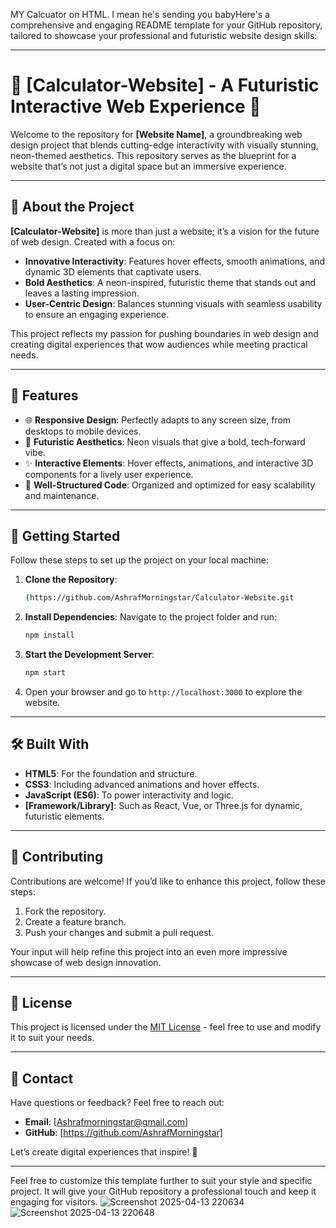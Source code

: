MY Calcuator on HTML.
I mean he's sending you babyHere's a comprehensive and engaging README template for your GitHub repository, tailored to showcase your professional and futuristic website design skills:

---

# 🚀 [Calculator-Website] - A Futuristic Interactive Web Experience 🌌

Welcome to the repository for **[Website Name]**, a groundbreaking web design project that blends cutting-edge interactivity with visually stunning, neon-themed aesthetics. This repository serves as the blueprint for a website that’s not just a digital space but an immersive experience.

---

## 🌟 **About the Project**

**[Calculator-Website]** is more than just a website; it’s a vision for the future of web design. Created with a focus on:

- **Innovative Interactivity**: Features hover effects, smooth animations, and dynamic 3D elements that captivate users.
- **Bold Aesthetics**: A neon-inspired, futuristic theme that stands out and leaves a lasting impression.
- **User-Centric Design**: Balances stunning visuals with seamless usability to ensure an engaging experience.

This project reflects my passion for pushing boundaries in web design and creating digital experiences that wow audiences while meeting practical needs.

---

## 🔧 **Features**

- 🌐 **Responsive Design**: Perfectly adapts to any screen size, from desktops to mobile devices.
- 🎨 **Futuristic Aesthetics**: Neon visuals that give a bold, tech-forward vibe.
- ✨ **Interactive Elements**: Hover effects, animations, and interactive 3D components for a lively user experience.
- 📂 **Well-Structured Code**: Organized and optimized for easy scalability and maintenance.

---

## 🚀 **Getting Started**

Follow these steps to set up the project on your local machine:

1. **Clone the Repository**:
   ```bash
   (https://github.com/AshrafMorningstar/Calculator-Website.git
   ```
2. **Install Dependencies**:
   Navigate to the project folder and run:
   ```bash
   npm install
   ```
3. **Start the Development Server**:
   ```bash
   npm start
   ```
4. Open your browser and go to `http://localhost:3000` to explore the website.

---

## 🛠️ **Built With**

- **HTML5**: For the foundation and structure.
- **CSS3**: Including advanced animations and hover effects.
- **JavaScript (ES6)**: To power interactivity and logic.
- **[Framework/Library]**: Such as React, Vue, or Three.js for dynamic, futuristic elements.

---

## 👥 **Contributing**

Contributions are welcome! If you’d like to enhance this project, follow these steps:

1. Fork the repository.
2. Create a feature branch.
3. Push your changes and submit a pull request.

Your input will help refine this project into an even more impressive showcase of web design innovation.

---

## 📄 **License**

This project is licensed under the [MIT License](LICENSE.md) - feel free to use and modify it to suit your needs.

---

## 🌈 **Contact**

Have questions or feedback? Feel free to reach out:

- **Email**: [Ashrafmorningstar@gmail.com]
- **GitHub**: [https://github.com/AshrafMorningstar]

Let’s create digital experiences that inspire! 🚀

---

Feel free to customize this template further to suit your style and specific project. It will give your GitHub repository a professional touch and keep it engaging for visitors.
![Screenshot 2025-04-13 220634](https://github.com/user-attachments/assets/a77380af-ffc2-4922-9183-6f2366ff9672)
![Screenshot 2025-04-13 220648](https://github.com/user-attachments/assets/9f8f8d37-57de-4212-bc10-5fbd31b7493e)
